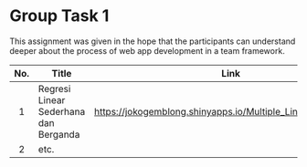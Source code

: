 # Group Task 1
This assignment was given in the hope that the participants can understand deeper about the process of web app development in a team framework.

No. | Title | Link  | 
:--:|-------|-------|
1   | Regresi Linear Sederhana dan Berganda | https://jokogemblong.shinyapps.io/Multiple_Linear_Regression/
2   | etc.
